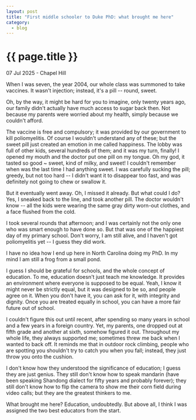 ```yaml
---
layout: post
title: "First middle schooler to Duke PhD: what brought me here"
category: 
  - blog
---
```


{{ page.title }}
================

<p class="meta">07 Jul 2025 - Chapel Hill</p>

When I was seven, the year 2004, our whole class was summoned to take vaccines. It wasn't injection; instead, it's a pill -- round, sweet. 

Oh, by the way, it might be hard for you to imagine, only twenty years ago, our family didn't actually have much access to sugar back then. Not because my parents were worried about my health, simply because we couldn't afford.

The vaccine is free and compulsory; it was provided by our government to kill poliomyelitis. Of course I wouldn't understand any of these; but the sweet pill just created an emotion in me called happiness. The lobby was full of other kids, several hundreds of them; and it was my turn, finally! I opened my mouth and the doctor put one pill on my tongue. Oh my god, it tasted so good ~ sweet, kind of milky, and sweet! I couldn't remember when was the last time I had anything sweet. I was carefully sucking the pill; greedy, but not too hard -- I didn't want it to disappear too fast, and was definitely not going to chew or swallow it. 

But it eventually went away. Oh, I missed it already. But what could I do? Yes, I sneaked back to the line, and took another pill. The doctor wouldn't know -- all the kids were wearing the same gray dirty worn-out clothes, and a face flushed from the cold. 

I took several rounds that afternoon; and I was certainly not the only one who was smart enough to have done so. But that was one of the happiest day of my primary school. Don't worry, I am still alive, and I haven't got poliomyelitis yet -- I guess they did work. 

I have no idea how I end up here in North Carolina doing my PhD. In my mind I am still a frog from a small pond. 

I guess I should be grateful for schools, and the whole concept of education. To me, education doesn't just teach me knowledge. It provides an environment where everyone is supposed to be equal. Yeah, I know it might never be strictly equal, but it was designed to be so, and people agree on it. When you don't have it, you can ask for it, with integrity and dignity. Once you are treated equally in school, you can have a more fair future out of school. 

I couldn't figure this out until recent, after spending so many years in school and a few years in a foreign country. Yet, my parents, one dropped out at fifth grade and another at sixth, somehow figured it out. Throughout my whole life, they always supported me; sometimes threw me back when I wanted to back off. It reminds me that in outdoor rock climbing, people who are spotting you shouldn't try to catch you when you fall; instead, they just throw you onto the cushion. 

I don't know how they understood the significance of education; I guess they are just genius. They still don't know how to speak mandarin (have been speaking Shandong dialect for fifty years and probably forever); they still don't know how to flip the camera to show me their corn field during video calls; but they are the greatest thinkers to me. 

What brought me here? Education, undoubtedly. But above all, I think I was assigned the two best educators from the start.
